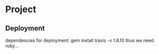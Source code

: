 # Project


## Deployment

dependencies for deployment:
gem install travis -v 1.8.10
thus we need ruby... 



